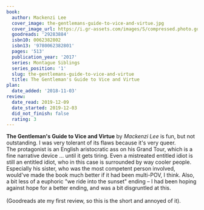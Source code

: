 ```yaml
---
book:
  author: Mackenzi Lee
  cover_image: the-gentlemans-guide-to-vice-and-virtue.jpg
  cover_image_url: https://i.gr-assets.com/images/S/compressed.photo.goodreads.com/books/1492601464l/29283884._SX98_.jpg
  goodreads: '29283884'
  isbn10: 0062382802
  isbn13: '9780062382801'
  pages: '513'
  publication_year: '2017'
  series: Montague Siblings
  series_position: '1'
  slug: the-gentlemans-guide-to-vice-and-virtue
  title: The Gentleman's Guide to Vice and Virtue
plan:
  date_added: '2018-11-03'
review:
  date_read: 2019-12-09
  date_started: 2019-12-03
  did_not_finish: false
  rating: 3
---
```


**The Gentleman's Guide to Vice and Virtue** by *Mackenzi Lee* is fun, but not outstanding. I was very tolerant of its flaws because it's very queer.<br />The protagonist is an English aristocratic ass on his Grand Tour, which is a fine narrative device … until it gets tiring. Even a mistreated entitled idiot is still an entitled idiot, who in this case is surrounded by way cooler people. Especially his sister, who was the most competent person involved, would've made the book much better if it had been multi-POV, I think. Also, a bit less of a euphoric "we ride into the sunset" ending – I had been hoping against hope for a better ending, and was a bit disgruntled at this.<br /><br />(Goodreads ate my first review, so this is the short and annoyed of it).
